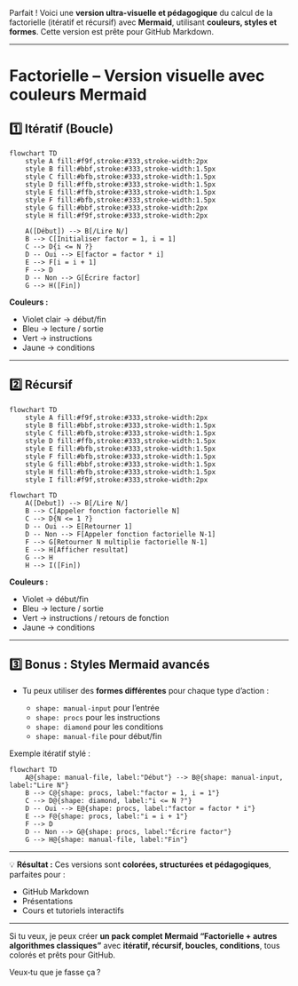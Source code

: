 Parfait ! Voici une **version ultra-visuelle et pédagogique** du calcul de la factorielle (itératif et récursif) avec **Mermaid**, utilisant **couleurs, styles et formes**. Cette version est prête pour GitHub Markdown.

---

# **Factorielle – Version visuelle avec couleurs Mermaid**

## 1️⃣ Itératif (Boucle)

```mermaid
flowchart TD
    style A fill:#f9f,stroke:#333,stroke-width:2px
    style B fill:#bbf,stroke:#333,stroke-width:1.5px
    style C fill:#bfb,stroke:#333,stroke-width:1.5px
    style D fill:#ffb,stroke:#333,stroke-width:1.5px
    style E fill:#ffb,stroke:#333,stroke-width:1.5px
    style F fill:#bfb,stroke:#333,stroke-width:1.5px
    style G fill:#bbf,stroke:#333,stroke-width:2px
    style H fill:#f9f,stroke:#333,stroke-width:2px

    A([Début]) --> B[/Lire N/]
    B --> C[Initialiser factor = 1, i = 1]
    C --> D{i <= N ?}
    D -- Oui --> E[factor = factor * i]
    E --> F[i = i + 1]
    F --> D
    D -- Non --> G[Écrire factor]
    G --> H([Fin])
```

**Couleurs :**

* Violet clair → début/fin
* Bleu → lecture / sortie
* Vert → instructions
* Jaune → conditions

---

## 2️⃣ Récursif

```mermaid
flowchart TD
    style A fill:#f9f,stroke:#333,stroke-width:2px
    style B fill:#bbf,stroke:#333,stroke-width:1.5px
    style C fill:#bfb,stroke:#333,stroke-width:1.5px
    style D fill:#ffb,stroke:#333,stroke-width:1.5px
    style E fill:#bfb,stroke:#333,stroke-width:1.5px
    style F fill:#bfb,stroke:#333,stroke-width:1.5px
    style G fill:#bbf,stroke:#333,stroke-width:1.5px
    style H fill:#bfb,stroke:#333,stroke-width:1.5px
    style I fill:#f9f,stroke:#333,stroke-width:2px

flowchart TD
    A([Debut]) --> B[/Lire N/]
    B --> C[Appeler fonction factorielle N]
    C --> D{N <= 1 ?}
    D -- Oui --> E[Retourner 1]
    D -- Non --> F[Appeler fonction factorielle N-1]
    F --> G[Retourner N multiplie factorielle N-1]
    E --> H[Afficher resultat]
    G --> H
    H --> I([Fin])
```

**Couleurs :**

* Violet → début/fin
* Bleu → lecture / sortie
* Vert → instructions / retours de fonction
* Jaune → conditions

---

## 3️⃣ Bonus : Styles Mermaid avancés

* Tu peux utiliser des **formes différentes** pour chaque type d’action :

  * `shape: manual-input` pour l’entrée
  * `shape: procs` pour les instructions
  * `shape: diamond` pour les conditions
  * `shape: manual-file` pour début/fin

Exemple itératif stylé :

```mermaid
flowchart TD
    A@{shape: manual-file, label:"Début"} --> B@{shape: manual-input, label:"Lire N"}
    B --> C@{shape: procs, label:"factor = 1, i = 1"}
    C --> D@{shape: diamond, label:"i <= N ?"}
    D -- Oui --> E@{shape: procs, label:"factor = factor * i"}
    E --> F@{shape: procs, label:"i = i + 1"}
    F --> D
    D -- Non --> G@{shape: procs, label:"Écrire factor"}
    G --> H@{shape: manual-file, label:"Fin"}
```

---

💡 **Résultat :**
Ces versions sont **colorées, structurées et pédagogiques**, parfaites pour :

* GitHub Markdown
* Présentations
* Cours et tutoriels interactifs

---

Si tu veux, je peux créer **un pack complet Mermaid “Factorielle + autres algorithmes classiques”** avec **itératif, récursif, boucles, conditions**, tous colorés et prêts pour GitHub.

Veux‑tu que je fasse ça ?
